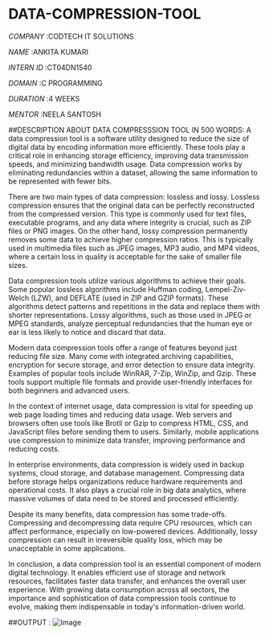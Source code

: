 # DATA-COMPRESSION-TOOL

*COMPANY* :CODTECH IT SOLUTIONS

*NAME* :ANKITA KUMARI

*INTERN ID* :CT04DN1540

*DOMAIN* :C PROGRAMMING

*DURATION* :4 WEEKS

*MENTOR* :NEELA SANTOSH

##DESCRIPTION ABOUT DATA COMPRESSSION TOOL IN 500 WORDS:
A data compression tool is a software utility designed to reduce the size of digital data by encoding information more efficiently. These tools play a critical role in enhancing storage efficiency, improving data transmission speeds, and minimizing bandwidth usage. Data compression works by eliminating redundancies within a dataset, allowing the same information to be represented with fewer bits.

There are two main types of data compression: lossless and lossy. Lossless compression ensures that the original data can be perfectly reconstructed from the compressed version. This type is commonly used for text files, executable programs, and any data where integrity is crucial, such as ZIP files or PNG images. On the other hand, lossy compression permanently removes some data to achieve higher compression ratios. This is typically used in multimedia files such as JPEG images, MP3 audio, and MP4 videos, where a certain loss in quality is acceptable for the sake of smaller file sizes.

Data compression tools utilize various algorithms to achieve their goals. Some popular lossless algorithms include Huffman coding, Lempel-Ziv-Welch (LZW), and DEFLATE (used in ZIP and GZIP formats). These algorithms detect patterns and repetitions in the data and replace them with shorter representations. Lossy algorithms, such as those used in JPEG or MPEG standards, analyze perceptual redundancies that the human eye or ear is less likely to notice and discard that data.

Modern data compression tools offer a range of features beyond just reducing file size. Many come with integrated archiving capabilities, encryption for secure storage, and error detection to ensure data integrity. Examples of popular tools include WinRAR, 7-Zip, WinZip, and Gzip. These tools support multiple file formats and provide user-friendly interfaces for both beginners and advanced users.

In the context of internet usage, data compression is vital for speeding up web page loading times and reducing data usage. Web servers and browsers often use tools like Brotli or Gzip to compress HTML, CSS, and JavaScript files before sending them to users. Similarly, mobile applications use compression to minimize data transfer, improving performance and reducing costs.

In enterprise environments, data compression is widely used in backup systems, cloud storage, and database management. Compressing data before storage helps organizations reduce hardware requirements and operational costs. It also plays a crucial role in big data analytics, where massive volumes of data need to be stored and processed efficiently.

Despite its many benefits, data compression has some trade-offs. Compressing and decompressing data require CPU resources, which can affect performance, especially on low-powered devices. Additionally, lossy compression can result in irreversible quality loss, which may be unacceptable in some applications.

In conclusion, a data compression tool is an essential component of modern digital technology. It enables efficient use of storage and network resources, facilitates faster data transfer, and enhances the overall user experience. With growing data consumption across all sectors, the importance and sophistication of data compression tools continue to evolve, making them indispensable in today's information-driven world.

##OUTPUT :
![Image](https://github.com/user-attachments/assets/3ed27639-6a57-4742-901d-fa6e4e957fb8)







